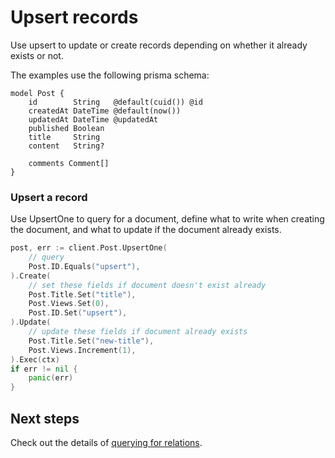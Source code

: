 # Upsert records

Use upsert to update or create records depending on whether it already exists or not.

The examples use the following prisma schema:

```prisma
model Post {
    id        String   @default(cuid()) @id
    createdAt DateTime @default(now())
    updatedAt DateTime @updatedAt
    published Boolean
    title     String
    content   String?

    comments Comment[]
}
```

### Upsert a record

Use UpsertOne to query for a document, define what to write when creating the document, and what to update if the document already exists.

```go
post, err := client.Post.UpsertOne(
    // query
    Post.ID.Equals("upsert"),
).Create(
    // set these fields if document doesn't exist already
    Post.Title.Set("title"),
    Post.Views.Set(0),
    Post.ID.Set("upsert"),
).Update(
    // update these fields if document already exists
    Post.Title.Set("new-title"),
    Post.Views.Increment(1),
).Exec(ctx)
if err != nil {
    panic(err)
}
```

## Next steps

Check out the details of [querying for relations](11-relations.md).
